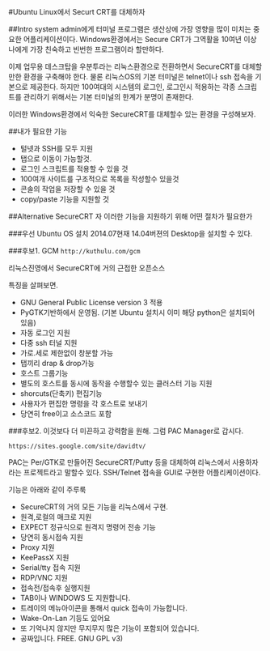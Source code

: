 #Ubuntu Linux에서 Securt CRT를 대체하자

##Intro
system admin에게 터미널 프로그램은 생산상에 가장 영향을 많이 미치는 중요한 어플리케이션이다. Windows환경에서는 Secure CRT가 그역활을 10여년 이상 나에게 가장 친숙하고 빈번한 프로그램이라 할만하다.

이제 업무용 데스크탑을  우분투라는 리눅스환경으로 전환하면서 SecureCRT를 대체할만한 환경을 구축해야 한다. 물론 리눅스OS의 기본 터미널은 telnet이나 ssh 접속을 기본으로 제공한다. 하지만 100여대의 시스템의 로그인, 로그인시 적용하는 각종 스크립트를 관리하기 위해서는 기본 터미널의 한계가 분명이 존재한다. 

이러한 Windows환경에서 익숙한 SecureCRT를 대체할수 있는 환경을 구성해보자.

##내가 필요한 기능
- 털넷과 SSH를 모두 지원
- 탭으로 이동이 가능할것.
- 로그인 스크립트를 적용할 수 있을 것
- 100여개 사이트를 구조적으로 목록을 작성할수 있을것
- 콘솔의 작업을 저장할 수 있을 것
- copy/paste 기능을 지원할 것

##Alternative SecureCRT
자 이러한 기능을 지원하기 위해 어떤 절차가 필요한가

###우선 Ubuntu OS 설치
2014.07현재 14.04버젼의 Desktop을 설치할 수 있다.

###후보1. GCM
`http://kuthulu.com/gcm`

리눅스진영에서 SecureCRT에 거의 근접한 오픈소스

특징을 살펴보면.

- GNU General Public License version 3 적용
- PyGTK기반하에서 운영됨. (기본 Ubuntu 설치시 이미 해당 python은 설치되어 있음)
- 자동 로그인 지원
- 다중 ssh 터널 지원
- 가로.세로 제한없이 창분할 가능
- 탭끼리 drap & drop가능
- 호스트 그룹기능
- 별도의 호스트를 동시에 동작을 수행할수 있는 클러스터 기능 지원
- shorcuts(단축키) 편집기능
- 사용자가 편집한 명령을 각 호스트로 보내기
- 당연히 free이고 소스코드 포함

###후보2.  이것보다 더 미끈하고 강력함을 원해.
그럼 PAC Manager로 갑시다.

`https://sites.google.com/site/davidtv/`

PAC는 Per/GTK로 만들어진 SecureCRT/Putty 등을 대체하여 리눅스에서 사용하자라는 프로젝트라고 말할수 있다. SSH/Telnet 접속을 GUI로 구현한 어플리케이션이다. 

기능은 아래와 같이 주루룩

- SecureCRT의 거의 모든 기능을 리눅스에서 구현.
- 원격,로컬의 매크로 지원
- EXPECT 정규식으로 원격지 명령어 전송 기능
- 당연히 동시접속 지원
- Proxy 지원
- KeePassX 지원
- Serial/tty 접속 지원
- RDP/VNC 지원
- 접속전/접속후 실행지원
- TAB이나 WINDOWS 도 지원합니다.
- 트레이의 메뉴아이콘을 통해서 quick 접속이 가능합니다.
- Wake-On-Lan 기등도 있어요
- 또 기억나지 않지만 무지무지 많은 기능이 포함되어 있습니다.
- 공짜입니다. FREE. GNU GPL v3)





